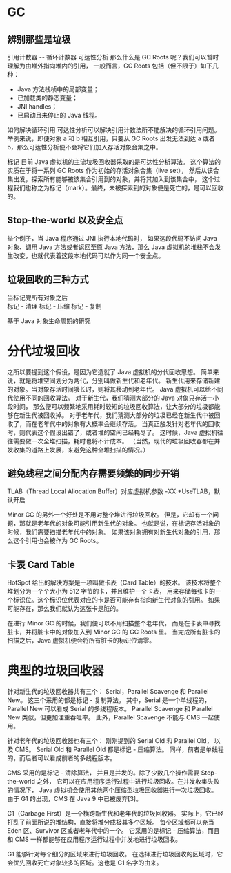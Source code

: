 # GC
## 辨别那些是垃圾
引用计数器 -- 循环计数器
可达性分析
那么什么是 GC Roots 呢？我们可以暂时理解为由堆外指向堆内的引用，
一般而言，GC Roots 包括（但不限于）如下几种：
- Java 方法栈桢中的局部变量；
- 已加载类的静态变量；
- JNI handles；
- 已启动且未停止的 Java 线程。

如何解决循环引用
可达性分析可以解决引用计数法所不能解决的循环引用问题。
举例来说，即便对象 a 和 b 相互引用，只要从 GC Roots 
出发无法到达 a 或者 b，那么可达性分析便不会将它们加入存活对象合集之中。

标记
目前 Java 虚拟机的主流垃圾回收器采取的是可达性分析算法。
这个算法的实质在于将一系列 GC Roots 作为初始的存活对象合集（live set），
然后从该合集出发，探索所有能够被该集合引用到的对象，并将其加入到该集合中，
这个过程我们也称之为标记（mark）。最终，未被探索到的对象便是死亡的，是可以回收的。


## Stop-the-world 以及安全点
举个例子，当 Java 程序通过 JNI 执行本地代码时，
如果这段代码不访问 Java 对象、调用 Java 方法或者返回至原 
Java 方法，那么 Java 虚拟机的堆栈不会发生改变，也就代表着这段本地代码可以作为同一个安全点。

## 垃圾回收的三种方式
当标记完所有对象之后  
标记 - 清理
标记 - 压缩
标记 - 复制

基于 Java 对象生命周期的研究

# 分代垃圾回收
之所以要提到这个假设，是因为它造就了 Java 虚拟机的分代回收思想。
简单来说，就是将堆空间划分为两代，分别叫做新生代和老年代。
新生代用来存储新建的对象。当对象存活时间够长时，则将其移动到老年代。
Java 虚拟机可以给不同代使用不同的回收算法。
对于新生代，我们猜测大部分的 Java 对象只存活一小段时间，
那么便可以频繁地采用耗时较短的垃圾回收算法，让大部分的垃圾都能够在新生代被回收掉。
对于老年代，我们猜测大部分的垃圾已经在新生代中被回收了，而在老年代中的对象有大概率会继续存活。
当真正触发针对老年代的回收时，则代表这个假设出错了，或者堆的空间已经耗尽了。
这时候，Java 虚拟机往往需要做一次全堆扫描，耗时也将不计成本。
（当然，现代的垃圾回收器都在并发收集的道路上发展，来避免这种全堆扫描的情况。）


## 避免线程之间分配内存需要频繁的同步开销
TLAB（Thread Local Allocation Buffer）对应虚拟机参数 -XX:+UseTLAB，默认开启

Minor GC 的另外一个好处是不用对整个堆进行垃圾回收。
但是，它却有一个问题，那就是老年代的对象可能引用新生代的对象。
也就是说，在标记存活对象的时候，我们需要扫描老年代中的对象。
如果该对象拥有对新生代对象的引用，那么这个引用也会被作为 GC Roots。

## 卡表 Card Table
HotSpot 给出的解决方案是一项叫做卡表（Card Table）的技术。
该技术将整个堆划分为一个个大小为 512 字节的卡，并且维护一个卡表，
用来存储每张卡的一个标识位。这个标识位代表对应的卡是否可能存有指向新生代对象的引用。
如果可能存在，那么我们就认为这张卡是脏的。

在进行 Minor GC 的时候，我们便可以不用扫描整个老年代，
而是在卡表中寻找脏卡，并将脏卡中的对象加入到 Minor GC 的 GC Roots 里。
当完成所有脏卡的扫描之后，Java 虚拟机便会将所有脏卡的标识位清零。

# 典型的垃圾回收器
针对新生代的垃圾回收器共有三个：
Serial，Parallel Scavenge 和 Parallel New。
这三个采用的都是标记 - 复制算法。
其中，Serial 是一个单线程的，
Parallel New 可以看成 Serial 的多线程版本。
Parallel Scavenge 和 Parallel New 类似，但更加注重吞吐率。
此外，Parallel Scavenge 不能与 CMS 一起使用。


针对老年代的垃圾回收器也有三个：
刚刚提到的 Serial Old 和 Parallel Old，
以及 CMS。
Serial Old 和 Parallel Old 都是标记 - 压缩算法。
同样，前者是单线程的，而后者可以看成前者的多线程版本。

CMS 采用的是标记 - 清除算法，
并且是并发的。除了少数几个操作需要 Stop-the-world 之外，
它可以在应用程序运行过程中进行垃圾回收。在并发收集失败的情况下，
Java 虚拟机会使用其他两个压缩型垃圾回收器进行一次垃圾回收。
由于 G1 的出现，CMS 在 Java 9 中已被废弃[3]。


G1（Garbage First）是一个横跨新生代和老年代的垃圾回收器。
实际上，它已经打乱了前面所说的堆结构，直接将堆分成极其多个区域。
每个区域都可以充当 Eden 区、Survivor 区或者老年代中的一个。
它采用的是标记 - 压缩算法，而且和 CMS 一样都能够在应用程序运行过程中并发地进行垃圾回收。

G1 能够针对每个细分的区域来进行垃圾回收。
在选择进行垃圾回收的区域时，它会优先回收死亡对象较多的区域。这也是 G1 名字的由来。